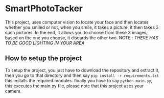 # SmartPhotoTacker

This project, uses computer vision to locate your face and then locates whether you smiled or not, when you smile, it takes a picture, it then takes 3 such pictures. In 
the end, it allows you to choose from these 3 images, based on the one you choose, it discards the other two.
NOTE : *THERE HAS TO BE GOOD LIGHTING IN YOUR AREA*

## How to setup the project

To setup the project, you just have to download the repository and extract it, then you go to that directory and then say ```pip install -r requirements.txt``` this installs the 
required modules. finally you have to say ```python main.py```, this executes the main.py file, please note that this project uses your camera.
